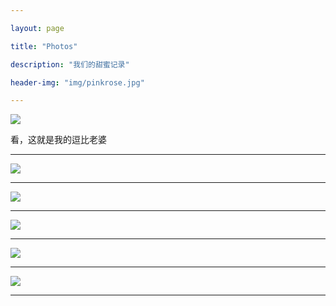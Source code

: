 ```yaml
---

layout: page

title: "Photos"

description: "我们的甜蜜记录"

header-img: "img/pinkrose.jpg"

---
```


![](https://raw.githubusercontent.com/1loveyou/Mypicture/master/imags/Lan1.jpg)

看，这就是我的逗比老婆

---

![](https://raw.githubusercontent.com/1loveyou/Mypicture/master/imags/Lan2.jpg)

---

![](https://raw.githubusercontent.com/1loveyou/Mypicture/master/imags/Lan3.jpg)

---

![](https://raw.githubusercontent.com/1loveyou/Mypicture/master/imags/We1.jpg)

---

![](https://raw.githubusercontent.com/1loveyou/Mypicture/master/imags/We2.jpg)

---

![](https://raw.githubusercontent.com/1loveyou/Mypicture/master/imags/We3.jpg)

---
